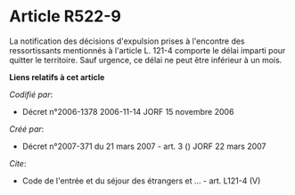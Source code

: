 # Article R522-9

La notification des décisions d'expulsion prises à l'encontre des ressortissants mentionnés à l'article L. 121-4 comporte le
délai imparti pour quitter le territoire. Sauf urgence, ce délai ne peut être inférieur à un mois.

**Liens relatifs à cet article**

_Codifié par_:

  - Décret n°2006-1378 2006-11-14 JORF 15 novembre 2006

_Créé par_:

  - Décret n°2007-371 du 21 mars 2007 - art. 3 () JORF 22 mars 2007

_Cite_:

  - Code de l'entrée et du séjour des étrangers et ... - art. L121-4 (V)

